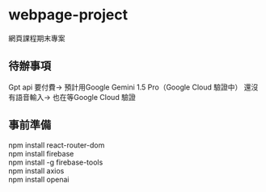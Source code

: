 # webpage-project
網頁課程期末專案

## 待辦事項
Gpt api 要付費-> 預計用Google Gemini 1.5 Pro（Google Cloud 驗證中）
還沒有語音輸入-> 也在等Google Cloud 驗證

## 事前準備
npm install react-router-dom  
npm install firebase  
npm install -g firebase-tools  
npm install axios  
npm install openai  
